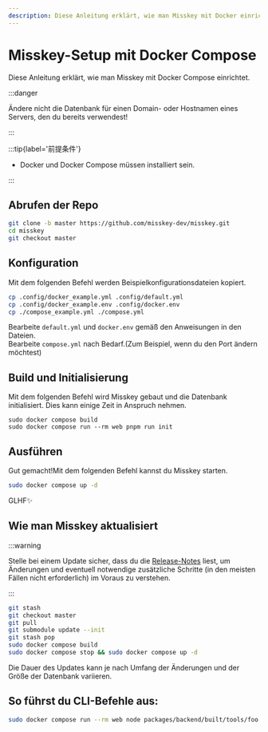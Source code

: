 ```yaml
---
description: Diese Anleitung erklärt, wie man Misskey mit Docker einrichtet.
---
```


# Misskey-Setup mit Docker Compose

Diese Anleitung erklärt, wie man Misskey mit Docker Compose einrichtet.

:::danger

Ändere nicht die Datenbank für einen Domain- oder Hostnamen eines Servers, den du bereits verwendest!

:::

:::tip{label='前提条件'}

- Docker und Docker Compose müssen installiert sein.

:::

## Abrufen der Repo

```sh
git clone -b master https://github.com/misskey-dev/misskey.git
cd misskey
git checkout master
```

## Konfiguration

Mit dem folgenden Befehl werden Beispielkonfigurationsdateien kopiert.

```sh
cp .config/docker_example.yml .config/default.yml
cp .config/docker_example.env .config/docker.env
cp ./compose_example.yml ./compose.yml
```

Bearbeite `default.yml` und `docker.env` gemäß den Anweisungen in den Dateien.\
Bearbeite `compose.yml` nach Bedarf.(Zum Beispiel, wenn du den Port ändern möchtest)

## Build und Initialisierung

Mit dem folgenden Befehl wird Misskey gebaut und die Datenbank initialisiert. Dies kann einige Zeit in Anspruch nehmen.

```shell
sudo docker compose build
sudo docker compose run --rm web pnpm run init
```

## Ausführen

Gut gemacht!Mit dem folgenden Befehl kannst du Misskey starten.

```sh
sudo docker compose up -d
```

GLHF✨

## Wie man Misskey aktualisiert

:::warning

Stelle bei einem Update sicher, dass du die [Release-Notes](https://github.com/misskey-dev/misskey/blob/master/CHANGELOG.md) liest, um Änderungen und eventuell notwendige zusätzliche Schritte (in den meisten Fällen nicht erforderlich) im Voraus zu verstehen.

:::

```sh
git stash
git checkout master
git pull
git submodule update --init
git stash pop
sudo docker compose build
sudo docker compose stop && sudo docker compose up -d
```

Die Dauer des Updates kann je nach Umfang der Änderungen und der Größe der Datenbank variieren.

## So führst du CLI-Befehle aus:

```sh
sudo docker compose run --rm web node packages/backend/built/tools/foo bar
```
